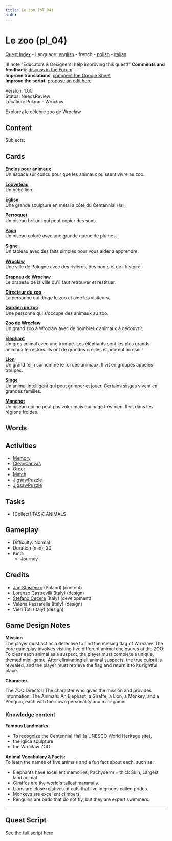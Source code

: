 ```yaml
---
title: Le zoo (pl_04)
hide:
---
```


# Le zoo (pl_04)
[Quest Index](./index.fr.md) - Language: [english](./pl_04.md) - french - [polish](./pl_04.pl.md) - [italian](./pl_04.it.md)

!!! note "Educators & Designers: help improving this quest!"
    **Comments and feedback**: [discuss in the Forum](https://vgwb.discourse.group/t/pl-04-the-zoo/35/1)  
    **Improve translations**: [comment the Google Sheet](https://docs.google.com/spreadsheets/d/1FPFOy8CHor5ArSg57xMuPAG7WM27-ecDOiU-OmtHgjw/edit?gid=819047762#gid=819047762)  
    **Improve the script**: [propose an edit here](https://github.com/vgwb/Antura/blob/main/Assets/_discover/_quests/PL_04%20Zoo/PL_04%20Zoo%20-%20Yarn%20Script.yarn)  

Version: 1.00  
Status: NeedsReview  
Location: Poland - Wrocław

Explorez le célèbre zoo de Wrocław

## Content
Subjects: 



## Cards
**[Enclos pour animaux](../cards/index.md#animal_enclosure)**  
Un espace sûr conçu pour que les animaux puissent vivre au zoo.  

**[Louveteau](../cards/index.md#cub)**  
Un bébé lion.  

**[Église](../cards/index.md#iglica)**  
Une grande sculpture en métal à côté du Centennial Hall.  

**[Perroquet](../cards/index.md#parrot)**  
Un oiseau brillant qui peut copier des sons.  

**[Paon](../cards/index.md#peacock)**  
Un oiseau coloré avec une grande queue de plumes.  

**[Signe](../cards/index.md#sign)**  
Un tableau avec des faits simples pour vous aider à apprendre.  

**[Wrocław](../cards/index.md#wroclaw)**  
Une ville de Pologne avec des rivières, des ponts et de l'histoire.  

**[Drapeau de Wrocław](../cards/index.md#wroclaw_flag)**  
Le drapeau de la ville qu'il faut retrouver et restituer.  

**[Directeur du zoo](../cards/index.md#zoo_director)**  
La personne qui dirige le zoo et aide les visiteurs.  

**[Gardien de zoo](../cards/index.md#zoo_keeper)**  
Une personne qui s'occupe des animaux au zoo.  

**[Zoo de Wrocław](../cards/index.md#wroclaw_zoo)**  
Un grand zoo à Wrocław avec de nombreux animaux à découvrir.  

**[Éléphant](../cards/index.md#animal_elephant)**  
Un gros animal avec une trompe. Les éléphants sont les plus grands animaux terrestres. Ils ont de grandes oreilles et adorent arroser !  

**[Lion](../cards/index.md#animal_lion)**  
Un grand félin surnommé le roi des animaux. Il vit en groupes appelés troupes.  

**[Singe](../cards/index.md#animal_monkey)**  
Un animal intelligent qui peut grimper et jouer. Certains singes vivent en grandes familles.  

**[Manchot](../cards/index.md#animal_penguin)**  
Un oiseau qui ne peut pas voler mais qui nage très bien. Il vit dans les régions froides.  

## Words
## Activities
- [Memory](../activities/index.md#Memory)
- [CleanCanvas](../activities/index.md#CleanCanvas)
- [Order](../activities/index.md#Order)
- [Match](../activities/index.md#Match)
- [JigsawPuzzle](../activities/index.md#JigsawPuzzle)
- [JigsawPuzzle](../activities/index.md#JigsawPuzzle)

## Tasks
- [Collect] TASK_ANIMALS
## Gameplay
- Difficulty: Normal
- Duration (min): 20
- Kind:
  - Journey
## Credits
- [Jan Stasienko](mailto:jan.stasienko@dsw.edu.pl) (Poland) (content)
- Lorenzo Castrovilli (Italy) (design)
- [Stefano Cecere](https://stefanocecere.com) (Italy) (development)
- Valeria Passarella (Italy) (design)
- Vieri Toti (Italy) (design)

## Game Design Notes

**Mission**  
The player must act as a detective to find the missing flag of Wrocław. The core gameplay involves visiting five different animal enclosures at the ZOO. To clear each animal as a suspect, the player must complete a unique, themed mini-game. After eliminating all animal suspects, the true culprit is revealed, and the player must retrieve the flag and return it to its rightful place.

**Character**

The ZOO Director: The character who gives the mission and provides information.
The Animals: An Elephant, a Giraffe, a Lion, a Monkey, and a Penguin, each with their own personality and mini-game.

### Knowledge content
**Famous Landmarks:**   

- To recognize the Centennial Hall (a UNESCO World Heritage site), 
- the Iglica sculpture
- the Wrocław ZOO

**Animal Vocabulary & Facts:**  
To learn the names of five animals and a fun fact about each, such as:

- Elephants have excellent memories, Pachyderm = thick Skin, Largest land animal
- Giraffes are the world's tallest mammals.
- Lions are close relatives of cats that live in groups called prides.
- Monkeys are excellent climbers.
- Penguins are birds that do not fly, but they are expert swimmers.


---

## Quest Script

[See the full script here](./pl_04-script.fr.md)
